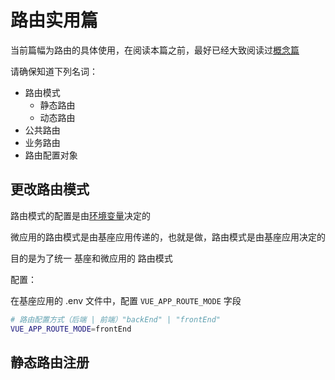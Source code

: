 # 路由实用篇

当前篇幅为路由的具体使用，在阅读本篇之前，最好已经大致阅读过[概念篇](/micro/moduleDetail/routerConcept.md)

请确保知道下列名词：

* 路由模式
    - 静态路由
    - 动态路由
* 公共路由
* 业务路由
* 路由配置对象

## 更改路由模式

路由模式的配置是由[环境变量](/micro/environmentVar.md)决定的

微应用的路由模式是由基座应用传递的，也就是做，路由模式是由基座应用决定的

目的是为了统一 基座和微应用的 路由模式

配置：

在基座应用的 .env 文件中，配置 `VUE_APP_ROUTE_MODE` 字段

```zsh
# 路由配置方式（后端 | 前端）"backEnd" | "frontEnd"
VUE_APP_ROUTE_MODE=frontEnd
```

## 静态路由注册
